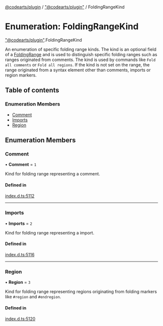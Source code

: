 [@codearts/plugin](../README.md) / ["@codearts/plugin"](../modules/_codearts_plugin_.md) / FoldingRangeKind

# Enumeration: FoldingRangeKind

["@codearts/plugin"](../modules/_codearts_plugin_.md).FoldingRangeKind

An enumeration of specific folding range kinds. The kind is an optional field of a [FoldingRange](../classes/codearts_plugin_.FoldingRange.md)
and is used to distinguish specific folding ranges such as ranges originated from comments. The kind is used by commands like
`Fold all comments` or `Fold all regions`.
If the kind is not set on the range, the range originated from a syntax element other than comments, imports or region markers.

## Table of contents

### Enumeration Members

- [Comment](codearts_plugin_.FoldingRangeKind.md#comment)
- [Imports](codearts_plugin_.FoldingRangeKind.md#imports)
- [Region](codearts_plugin_.FoldingRangeKind.md#region)

## Enumeration Members

### Comment

• **Comment** = ``1``

Kind for folding range representing a comment.

#### Defined in

[index.d.ts:5112](https://github.com/xyz-fish/cloudide-plugin-api/blob/9927cd6/index.d.ts#L5112)

___

### Imports

• **Imports** = ``2``

Kind for folding range representing a import.

#### Defined in

[index.d.ts:5116](https://github.com/xyz-fish/cloudide-plugin-api/blob/9927cd6/index.d.ts#L5116)

___

### Region

• **Region** = ``3``

Kind for folding range representing regions originating from folding markers like `#region` and `#endregion`.

#### Defined in

[index.d.ts:5120](https://github.com/xyz-fish/cloudide-plugin-api/blob/9927cd6/index.d.ts#L5120)
